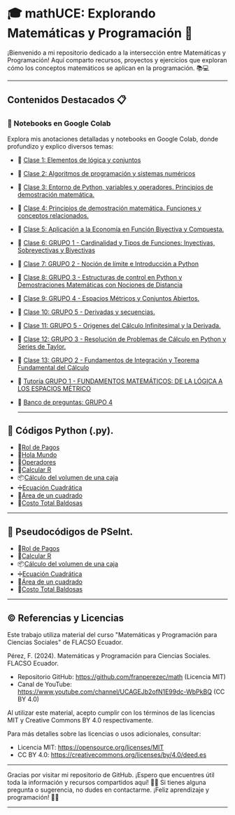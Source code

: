 # 🎓 mathUCE: Explorando Matemáticas y Programación 🌟

¡Bienvenido a mi repositorio dedicado a la intersección entre Matemáticas y Programación! Aquí comparto recursos, proyectos y ejercicios que exploran cómo los conceptos matemáticos se aplican en la programación. 📚💻

---

## Contenidos Destacados 📋

### 🚀 Notebooks en Google Colab
Explora mis anotaciones detalladas y notebooks en Google Colab, donde profundizo y explico diversos temas:

- 📘 [Clase 1: Elementos de lógica y conjuntos](https://colab.research.google.com/drive/1e2jRvTSloASMiESZNsJ9ZRv0neS8ZU5x#scrollTo=sFp-J9sKOQLw)
- 📗 [Clase 2: Algoritmos de programación y sistemas numéricos](https://colab.research.google.com/drive/1AZ5Ejv7QNPixEKWijpjCQV7nLFO8q8Q3?usp=sharing)
- 📙 [Clase 3: Entorno de Python, variables y operadores. Principios de demostración matemática.](https://colab.research.google.com/drive/1WDx9Llzuh4WqO6_6m-Oa4fAH8kk2kGNP?usp=sharing)
- 📕 [Clase 4: Principios de demostración matemática. Funciones y conceptos relacionados.](https://colab.research.google.com/drive/1u6_otVIU7n7ZpFQoLqHY2ZcH83nN7blN?usp=sharing)
- 📒 [Clase 5: Aplicación a la Economía en Función Biyectiva y Compuesta.](https://colab.research.google.com/drive/1kAE3XudlYI2xBQXWeDQ8Ee7RLAq_kOwH?usp=sharing)
- 📘 [Clase 6: GRUPO 1 - Cardinalidad y Tipos de Funciones: Inyectivas, Sobreyectivas y Biyectivas](https://colab.research.google.com/drive/1e5Iv4va5WfT24Q0uStcoRfGFze_toPFT?usp=sharing)
- 📗 [Clase 7: GRUPO 2 - Noción de límite e  Introducción a Python](https://colab.research.google.com/drive/1Dahhcdei8pLVG51moKnll-nF4-swC8DN?usp=sharing)
- 📙 [Clase 8: GRUPO 3 - Estructuras de control en Python y Demostraciones Matemáticas con Nociones de Distancia](https://colab.research.google.com/drive/1WPIYkq7f-qZyTCiisAVe-ing0EnyhnQT?usp=sharing)
- 📕 [Clase 9: GRUPO 4 - Espacios Métricos y Conjuntos Abiertos.](https://colab.research.google.com/drive/1Yn91uj3cFLr7u_qQZPiArMUaBzon2Lo7?usp=sharing)
- 📒 [Clase 10: GRUPO 5 - Derivadas y secuencias.](https://colab.research.google.com/drive/1acP7shHDGoVrzTjKKU67o_3kuoiuFtG3?usp=sharing)
- 📘 [Clase 11: GRUPO 5 - Origenes del Cálculo Infinitesimal y la Derivada.](https://colab.research.google.com/drive/1qUi7W8SCCGAMLUoeE9kSf7KBdoS-T-uG?usp=sharing)
- 📗 [Clase 12: GRUPO 3 - Resolución de Problemas de Cálculo en Python y Series de Taylor.](https://colab.research.google.com/drive/1dQbMSpeFzDnjgKSekESQn_QYYoMfExWk?usp=sharing)
- 📙 [Clase 13: GRUPO 2 - Fundamentos de Integración y Teorema Fundamental del Cálculo](https://colab.research.google.com/drive/1H7GWDR8-SyEYcJC-kvNKa1qdmDBKOuUK?usp=sharing)
- 📒 [Tutoría GRUPO 1 - FUNDAMENTOS MATEMÁTICOS: DE LA LÓGICA A LOS ESPACIOS MÉTRICO](https://colab.research.google.com/drive/1hX76cpTqTwyEGC5z_WAdCiORO7J2RjYF?usp=sharing)
- 📕 [Banco de preguntas: GRUPO 4](https://colab.research.google.com/drive/12SWbW0IeBPP1R1TCM0SF_XbhdG6o8aZw?usp=sharing)
  
  ---

##  🐍 Códigos Python (.py).
- 🧾[Rol de Pagos](https://drive.google.com/file/d/1Z2ls9VADFpfR2ALeekX3EGIERJmu6FPW/view?usp=sharing)
- 👋[Hola Mundo](https://drive.google.com/file/d/1S_Q_qcrfNfGqa9dZDBPwCtMKPydNxP7h/view?usp=sharing)
- 🔣[Operadores](https://drive.google.com/file/d/1pqAWABmdhh0AA3iLolakTV6CfmONulHr/view?usp=sharing)
- 📐[Calcular R](https://drive.google.com/file/d/1lN8ZyF_pRNWSQ5OsStbysy92sUtlhJRN/view?usp=sharing)
- 📦[Cálculo del volumen de una caja](https://drive.google.com/file/d/1XO0za3zDUDFHhjBwYWbWb2BopB8CTgAc/view?usp=sharing)
- ➗[Ecuación Cuadrática](https://drive.google.com/file/d/1RW88NY0VzofYGysBn3qRNWMou5DntrsM/view?usp=sharing)
- 📐[Área de un cuadrado](https://drive.google.com/file/d/1p4DUqJTXvqgFjtl3Q-669HUZC4WpfB7P/view?usp=sharing)
- 🤑[Costo Total Baldosas](https://drive.google.com/file/d/1LJ6s8CCj1iyQsSOvP7tcuJcIkmANbR5U/view?usp=sharing)

---

## 🔢 Pseudocódigos de PSeInt.
- 🧾[Rol de Pagos](https://drive.google.com/file/d/1Ts3a2IYMutbtFCafCAVWeEKznDivHUG8/view?usp=sharing)
- 📐[Calcular R](https://drive.google.com/file/d/1pxactMcRaKFneSZIXJXpl2XloIi-SK-q/view?usp=sharing)
- 📦[Cálculo del volumen de una caja](https://drive.google.com/file/d/15noRUSk6egmyt34jb-TZ7fQAewFqOaQF/view?usp=sharing)
- ➗[Ecuación Cuadrática](https://drive.google.com/file/d/10gkwEJei2V7Qqs1sIxDbjhX1T4bd8jTD/view?usp=sharing)
- 📐[Área de un cuadrado](https://drive.google.com/file/d/1QQ9DDfg_LoaZRJakwQgwpFaRO1MKdN27/view?usp=sharing)
- 🤑[Costo Total Baldosas](https://drive.google.com/file/d/1oxZ1RT-Nb5k7M_j1HJr5XMryq8UGxbyq/view?usp=sharing)
  

---


## © **Referencias y Licencias**

Este trabajo utiliza material del curso "Matemáticas y Programación para Ciencias Sociales" de FLACSO Ecuador.

Pérez, F. (2024). Matemáticas y Programación para Ciencias Sociales. FLACSO Ecuador.
- Repositorio GitHub: https://github.com/franperezec/math (Licencia MIT)
- Canal de YouTube: https://www.youtube.com/channel/UCAGEJb2ofN1E99dc-WbPkBQ (CC BY 4.0)

Al utilizar este material, acepto cumplir con los términos de las licencias MIT y Creative Commons BY 4.0 respectivamente.

Para más detalles sobre las licencias o usos adicionales, consultar:
- Licencia MIT: https://opensource.org/licenses/MIT
- CC BY 4.0: https://creativecommons.org/licenses/by/4.0/deed.es

---

Gracias por visitar mi repositorio de GitHub. ¡Espero que encuentres útil toda la información y recursos compartidos aquí! 🌈✨ Si tienes alguna pregunta o sugerencia, no dudes en contactarme. ¡Feliz aprendizaje y programación! 🚀😊

---
